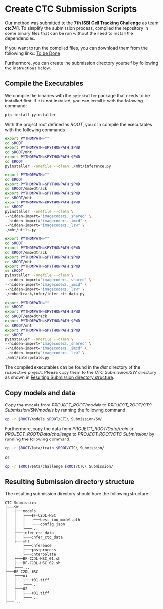 # Create CTC Submission Scripts

Our method was submitted to the **7th ISBI Cell Tracking Challenge** as team **ctc741**.
To simplify the submission process, compiled the repository in some binary files
that can be run without the need to install the dependencies.

If you want to run the compiled files, you can download them from the following links:
[To be Done](...)

Furthermore, you can create the submission directory yourself by following the instructions below.

## Compile the Executables

We compile the binaries with the `pyinstaller` package that needs to be installed first.
If it is not installed, you can install it with the following command:

```bash
pip install pyinstaller
```

With the project root defined as *ROOT*, you can compile the executables with the following commands:

```bash
export PYTHONPATH=""
cd $ROOT
export PYTHONPATH=$PYTHONPATH:$PWD
cd $ROOT/mht
export PYTHONPATH=$PYTHONPATH:$PWD
cd $ROOT
pyinstaller --onefile --clean ./mht/inference.py
```

```bash
export PYTHONPATH=""
cd $ROOT
export PYTHONPATH=$PYTHONPATH:$PWD
cd $ROOT/embedtrack
export PYTHONPATH=$PYTHONPATH:$PWD
cd $ROOT/mht
export PYTHONPATH=$PYTHONPATH:$PWD
cd $ROOT
pyinstaller --onefile --clean \
--hidden-import="imagecodecs._shared" \
--hidden-import="imagecodecs._imcd" \
--hidden-import="imagecodecs._lzw" \
./mht/utils.py
```

```bash
export PYTHONPATH=""
cd $ROOT
export PYTHONPATH=$PYTHONPATH:$PWD
cd $ROOT/embedtrack
export PYTHONPATH=$PYTHONPATH:$PWD
cd $ROOT/mht
export PYTHONPATH=$PYTHONPATH:$PWD
cd $ROOT
pyinstaller --onefile --clean \
--hidden-import="imagecodecs._shared" \
--hidden-import="imagecodecs._imcd" \
--hidden-import="imagecodecs._lzw" \
./embedtrack/infer/infer_ctc_data.py
```

```bash
export PYTHONPATH=""
cd $ROOT
export PYTHONPATH=$PYTHONPATH:$PWD
cd $ROOT/embedtrack
export PYTHONPATH=$PYTHONPATH:$PWD
cd $ROOT/mht
export PYTHONPATH=$PYTHONPATH:$PWD
cd $ROOT
pyinstaller --onefile --clean \
--hidden-import="imagecodecs._shared" \
--hidden-import="imagecodecs._imcd" \
--hidden-import="imagecodecs._lzw" \
./mht/interpolate.py
```

The compiled executables can be found in the *dist* directory of the respective project.
Please copy them to the *CTC Submission/SW* directory as shown in 
[Resulting Submission directory structure](#resulting-submission-directory-structure).


## Copy models and data

Copy the models from *PROJECT_ROOT/models* to 
*PROJECT_ROOT/CTC Submission/SW/models*
by running the following command:

```bash
cp -r $ROOT/models $ROOT/CTC\ Submission/SW/
```
Furthermore, copy the data from *PROJECT_ROOT/Data/train* or 
*PROJECT_ROOT/Data/challenge* to *PROJECT_ROOT/CTC Submission/* by running the 
following command:

```bash
cp -r $ROOT/Data/train $ROOT/CTC\ Submission/
```

or

```bash
cp -r $ROOT/Data/challenge $ROOT/CTC\ Submission/
```

## Resulting Submission directory structure


The resulting submission directory should have the following structure:

```
CTC Submission
|───SW
│   ├───models
│   │   ├───BF-C2DL-HSC
│   │   │   ├───best_iou_model.pth
│   │   │   ├───config.json
│   │   ├───...
│   ├───infer_ctc_data
│   │   ├───infer_ctc_data
│   ├───mht
│       ├───inference
│       ├───postprocess
│       ├───interpolate
│   ├───BF-C2DL-HSC_01.sh
│   ├───BF-C2DL-HSC_02.sh
│   ├───...
├───BF-C2DL-HSC
│   ├───01
│   │   ├───001.tiff
│   │   ├───...
│   ├───02
│   │   ├───001.tiff
│   │   ├───...
│───...

```

